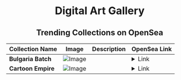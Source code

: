 <div align="center">

# Digital Art Gallery

## Trending Collections on OpenSea

| Collection Name                       | Image                                                                                     | Description                       | OpenSea Link                                                                                          |
|---------------------------------------|-------------------------------------------------------------------------------------------|-----------------------------------|--------------------------------------------------------------------------------------------------------|
| **Bulgaria Batch** | ![Image](https://i.seadn.io/s/raw/files/49f718873a7e6c61ad0137936acacff2.jpg?w=500&auto=format?w=200&auto=format) |  | <details><summary>Link</summary>[Bulgaria Batch](https://opensea.io/collection/bulgaria-batch)</details> |
| **Cartoon Empire** | ![Image](https://i.seadn.io/s/raw/files/985cd6930208a45b1846509910e55110.webp?w=500&auto=format?w=200&auto=format) |  | <details><summary>Link</summary>[Cartoon Empire](https://opensea.io/collection/cartoon-empire)</details> |

</div>